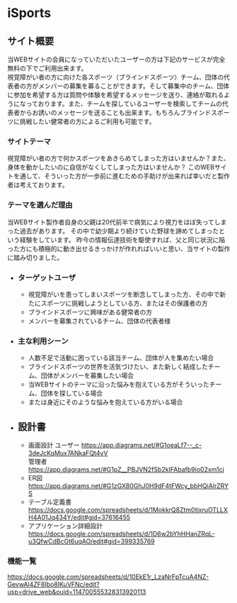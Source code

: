 # iSports

## サイト概要
当WEBサイトの会員になっていただいたユーザーの方は下記のサービスが完全無料の下でご利用出来ます。  
視覚障がい者の方に向けた各スポーツ（ブラインドスポーツ）チーム、団体の代表者の方がメンバーの募集を募ることができます。そして募集中のチーム、団体に参加を希望する方は質問や体験を希望するメッセージを送り、連絡が取れるようになっております。また、チームを探しているユーザーを検索してチームの代表者からお誘いのメッセージを送ることも出来ます。もちろんブラインドスポーツに挑戦したい健常者の方によるご利用も可能です。

### サイトテーマ
視覚障がい者の方で何かスポーツをあきらめてしまった方はいませんか？また、身体を動かしたいのに自信がなくしてしまった方はいませんか？
このWEBサイトを通して、そういった方が一歩前に進むための手助けが出来れば幸いだと製作者は考えております。

### テーマを選んだ理由
当WEBサイト製作者自身の父親は20代前半で病気により視力をほぼ失ってしまった過去があります。
その中で幼少期より続けていた野球を諦めてしまったという経験をしています。
昨今の情報伝達技術を駆使すれば、父と同じ状況に陥った方にも積極的に動き出せるきっかけが作れればいいと思い、当サイトの製作に踏み切りました。

- ### ターゲットユーザ
    - 視覚障がいを患ってしまいスポーツを断念してしまった方、その中で新たにスポーツに挑戦しようとしている方、またはその保護者の方
    - ブラインドスポーツに興味がある健常者の方
    - メンバーを募集されているチーム、団体の代表者様

- ### 主な利用シーン
    - 人数不足で活動に困っている該当チーム、団体が人を集めたい場合
    - ブラインドスポーツの世界を活気づけたい、また新しく結成したチーム、団体がメンバーを募集したい場合
    - 当WEBサイトのテーマに沿った悩みを抱えている方がそういったチーム、団体を探している場合
    - または身近にそのような悩みを抱えている方がいる場合

- ## 設計書
    - 画面設計 ユーザー https://app.diagrams.net/#G1oeaLf7--_c-3deJcKqMux7ANkaFQt4vV  
    管理者  https://app.diagrams.net/#G1pZ__PBJVN2fSb2kIFAbafb9io02xm1cj  
    - ER図  https://app.diagrams.net/#G1zGX80GhJ0H9dF4tFWcy_bbHQiAIrZRYS  
    - テーブル定義書  https://docs.google.com/spreadsheets/d/1MokkrQ8Ztm0tixruOTLLXH4A01Jq434Y/edit#gid=37616455
    - アプリケーション詳細設計  https://docs.google.com/spreadsheets/d/1D6w2bYhHHanZRqL-u3QfwCdBcGt6uqAO/edit#gid=399335769


### 機能一覧
https://docs.google.com/spreadsheets/d/10EkE1r_LzaNrFpTcuA4NZ-GevwAl4ZF8Ibo8IKuVFNc/edit?usp=drive_web&ouid=114700555328313920113
